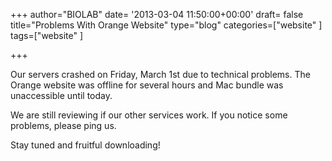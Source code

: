 +++
author="BIOLAB"
date= '2013-03-04 11:50:00+00:00'
draft= false
title="Problems With Orange Website"
type="blog"
categories=["website" ]
tags=["website" ]

+++

Our servers crashed on Friday, March 1st due to technical problems. The Orange website was offline for several hours and Mac bundle was unaccessible until today.

We are still reviewing if our other services work. If you notice some problems, please ping us.

Stay tuned and fruitful downloading!
